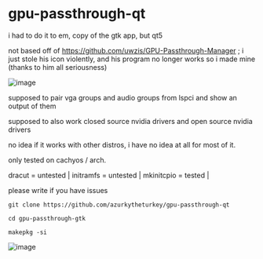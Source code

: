 # gpu-passthrough-qt
i had to do it to em, copy of the gtk app, but qt5

not based off of https://github.com/uwzis/GPU-Passthrough-Manager ; i just stole his icon violently, and his program no longer works so i made mine (thanks to him all seriousness)

![image](https://github.com/user-attachments/assets/bab17997-c323-4bd8-89d6-c53561702c96)

supposed to pair vga groups and audio groups from lspci and show an output of them

supposed to also work closed source nvidia drivers and open source nvidia drivers

no idea if it works with other distros, i have no idea at all for most of it.

only tested on cachyos / arch. 

dracut = untested |
initramfs = untested |
mkinitcpio = tested |

please write if you have issues

`git clone https://github.com/azurkytheturkey/gpu-passthrough-qt`

`cd gpu-passthrough-gtk`

`makepkg -si`

![image](https://github.com/user-attachments/assets/966884b9-503e-42c6-ab38-6116dfbcfadd)

